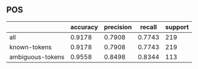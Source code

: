 
## POS

|                  | accuracy | precision | recall | support |
|------------------|----------|-----------|--------|---------|
| all              | 0.9178   | 0.7908    | 0.7743 | 219     |
| known-tokens     | 0.9178   | 0.7908    | 0.7743 | 219     |
| ambiguous-tokens | 0.9558   | 0.8498    | 0.8344 | 113     |

